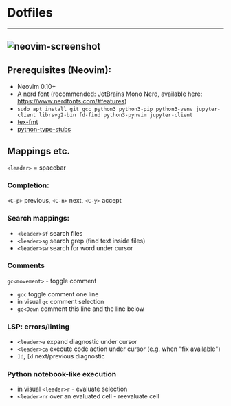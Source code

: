 # Dotfiles
---

## ![neovim-screenshot](https://github.com/user-attachments/assets/3e95040e-9ba0-4373-a54a-a16ae1f0adb5)

## Prerequisites (Neovim):
- Neovim 0.10+
- A nerd font (recommended: JetBrains Mono Nerd, available here: https://www.nerdfonts.com/#features)
- `sudo apt install git gcc python3 python3-pip python3-venv jupyter-client librsvg2-bin fd-find python3-pynvim jupyter-client`
- [tex-fmt](https://github.com/WGUNDERWOOD/tex-fmt/releases)
- [python-type-stubs](https://github.com/microsoft/python-type-stubs)

## Mappings etc.

`<leader>` = spacebar

### Completion:
`<C-p>` previous, `<C-n>` next, `<C-y>` accept

### Search mappings:
- `<leader>sf` search files
- `<leader>sg` search grep (find text inside files)
- `<leader>sw` search for word under cursor

### Comments
`gc<movement>` - toggle comment
- `gcc` toggle comment one line
- in visual `gc` comment selection
- `gc<Down` comment this line and the line below

### LSP: errors/linting
- `<leader>e` expand diagnostic under cursor
- `<leader>ca` execute code action under cursor (e.g. when "fix available")
- `]d`, `[d` next/previous diagnostic

### Python notebook-like execution
- in visual `<leader>r` - evaluate selection
- `<leader>rr` over an evaluated cell - reevaluate cell
